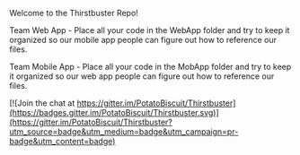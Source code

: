 Welcome to the Thirstbuster Repo!

Team Web App - Place all your code in the WebApp folder and try to keep it organized so our mobile app people can figure out how to reference our files.

Team Mobile App - Place all your code in the MobApp folder and try to keep it organized so our web app people can figure out how to reference our files.


[![Join the chat at https://gitter.im/PotatoBiscuit/Thirstbuster](https://badges.gitter.im/PotatoBiscuit/Thirstbuster.svg)](https://gitter.im/PotatoBiscuit/Thirstbuster?utm_source=badge&utm_medium=badge&utm_campaign=pr-badge&utm_content=badge)